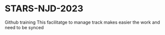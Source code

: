 # STARS-NJD-2023
Github training
This facilitatge to manage track 
makes easier the work 
and need to be synced 